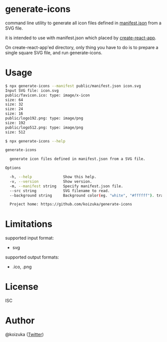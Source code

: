 # generate-icons

command line utility to generate all icon files defined in [manifest.json](https://developer.mozilla.org/ja/docs/Mozilla/Add-ons/WebExtensions/manifest.json) from a SVG file.

it is intended to use with manifest.json which placed by [create-react-app](https://github.com/facebook/create-react-app).

On create-react-app'ed directory, only thing you have to do is to prepare a single square SVG file, and run generate-icons.



# Usage

```bash
$ npx generate-icons --manifest public/manifest.json icon.svg
Input SVG file: icon.svg
public/favicon.ico: type: image/x-icon
size: 64
size: 32
size: 24
size: 16
public/logo192.png: type: image/png
size: 192
public/logo512.png: type: image/png
size: 512
```

```bash
$ npx generate-icons --help

generate-icons

  generate icon files defined in manifest.json from a SVG file. 

Options

  -h, --help              Show this help.             
  -v, --version           Show version.               
  -m, --manifest string   Specify manifest.json file. 
  --src string            SVG filename to read.       
  --background string     Background color(eg. "white", "#ffffff"). transparent if not specified. 

  Project home: https://github.com/koizuka/generate-icons 
```

# Limitations

supported input format:
* svg

supported output formats:
* .ico, .png

# License
ISC

# Author
@koizuka ([Twitter](https://twitter.com/koizuka))
